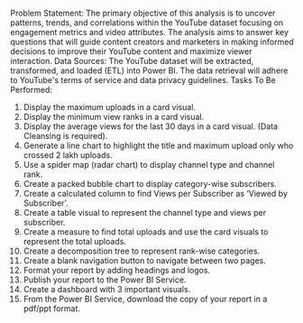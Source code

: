 Problem Statement:
The primary objective of this analysis is to uncover patterns, trends, and
correlations within the YouTube dataset focusing on engagement metrics and
video attributes. The analysis aims to answer key questions that will guide
content creators and marketers in making informed decisions to improve their
YouTube content and maximize viewer interaction.
Data Sources:
The YouTube dataset will be extracted, transformed, and loaded (ETL) into
Power BI. The data retrieval will adhere to YouTube's terms of service and data
privacy guidelines.
Tasks To Be Performed:
1. Display the maximum uploads in a card visual.
2. Display the minimum view ranks in a card visual.
3. Display the average views for the last 30 days in a card visual. (Data
Cleansing is required).
4. Generate a line chart to highlight the title and maximum upload only who
crossed 2 lakh uploads.
5. Use a spider map (radar chart) to display channel type and channel rank.
6. Create a packed bubble chart to display category-wise subscribers.
7. Create a calculated column to find Views per Subscriber as ‘Viewed by
Subscriber’.
8. Create a table visual to represent the channel type and views per
subscriber.
9. Create a measure to find total uploads and use the card visuals to
represent the total uploads.
10. Create a decomposition tree to represent rank-wise categories.
11. Create a blank navigation button to navigate between two pages.
12. Format your report by adding headings and logos.
13. Publish your report to the Power BI Service.
14. Create a dashboard with 3 important visuals.
15. From the Power BI Service, download the copy of your report in a
pdf/ppt format.
